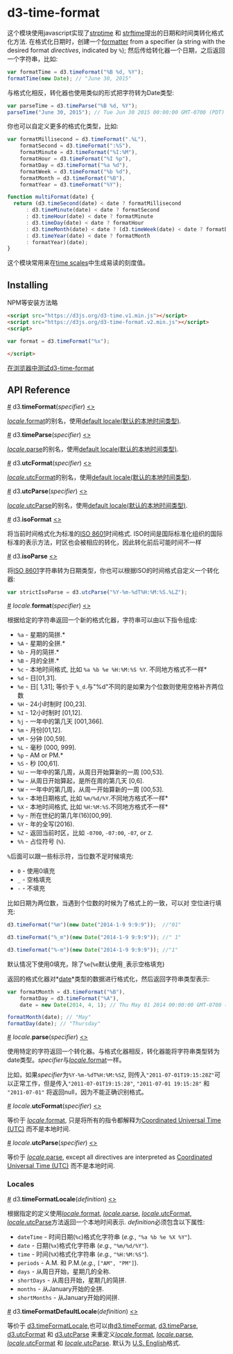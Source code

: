 # d3-time-format

这个模块使用javascript实现了[strptime](http://pubs.opengroup.org/onlinepubs/009695399/functions/strptime.html) 和 [strftime](http://pubs.opengroup.org/onlinepubs/007908799/xsh/strftime.html)提出的日期和时间类转化格式化方法. 在格式化日期时，创建一个[formatter](#locale_format) from a specifier (a string with the desired format *directives*, indicated by `%`); 然后传给转化器一个日期，之后返回一个字符串，比如:

```js
var formatTime = d3.timeFormat("%B %d, %Y");
formatTime(new Date); // "June 30, 2015"
```

与格式化相反，转化器也使用类似的形式把字符转为Date类型:

```js
var parseTime = d3.timeParse("%B %d, %Y");
parseTime("June 30, 2015"); // Tue Jun 30 2015 00:00:00 GMT-0700 (PDT)
```

你也可以自定义更多的格式化类型，比如:

```js
var formatMillisecond = d3.timeFormat(".%L"),
    formatSecond = d3.timeFormat(":%S"),
    formatMinute = d3.timeFormat("%I:%M"),
    formatHour = d3.timeFormat("%I %p"),
    formatDay = d3.timeFormat("%a %d"),
    formatWeek = d3.timeFormat("%b %d"),
    formatMonth = d3.timeFormat("%B"),
    formatYear = d3.timeFormat("%Y");

function multiFormat(date) {
  return (d3.timeSecond(date) < date ? formatMillisecond
      : d3.timeMinute(date) < date ? formatSecond
      : d3.timeHour(date) < date ? formatMinute
      : d3.timeDay(date) < date ? formatHour
      : d3.timeMonth(date) < date ? (d3.timeWeek(date) < date ? formatDay : formatWeek)
      : d3.timeYear(date) < date ? formatMonth
      : formatYear)(date);
}
```

这个模块常用来在[time scales](https://github.com/d3/d3-scale#time-scales)中生成易读的刻度值。

## Installing

NPM等安装方法略

```html
<script src="https://d3js.org/d3-time.v1.min.js"></script>
<script src="https://d3js.org/d3-time-format.v2.min.js"></script>
<script>

var format = d3.timeFormat("%x");

</script>
```

[在浏览器中测试d3-time-format](https://tonicdev.com/npm/d3-time-format)

## API Reference

<a name="timeFormat" href="#timeFormat">#</a> d3.<b>timeFormat</b>(<i>specifier</i>) [<>](https://github.com/d3/d3-time-format/blob/master/src/defaultLocale.js#L4 "Source")

[*locale*.format](#locale_format)的别名，使用[default locale(默认的本地时间类型)](#timeFormatDefaultLocale).

<a name="timeParse" href="#timeParse">#</a> d3.<b>timeParse</b>(<i>specifier</i>) [<>](https://github.com/d3/d3-time-format/blob/master/src/defaultLocale.js#L5 "Source")

[*locale*.parse](#locale_parse)的别名，使用[default locale(默认的本地时间类型)](#timeFormatDefaultLocale).

<a name="utcFormat" href="#utcFormat">#</a> d3.<b>utcFormat</b>(<i>specifier</i>) [<>](https://github.com/d3/d3-time-format/blob/master/src/defaultLocale.js#L6 "Source")

[*locale*.utcFormat](#locale_utcFormat)的别名，使用[default locale(默认的本地时间类型)](#timeFormatDefaultLocale).

<a name="utcParse" href="#utcParse">#</a> d3.<b>utcParse</b>(<i>specifier</i>) [<>](https://github.com/d3/d3-time-format/blob/master/src/defaultLocale.js#L7 "Source")

[*locale*.utcParse](#locale_utcParse)的别名，使用[default locale(默认的本地时间类型)](#timeFormatDefaultLocale).

<a name="isoFormat" href="#isoFormat">#</a> d3.<b>isoFormat</b> [<>](https://github.com/d3/d3-time-format/blob/master/src/isoFormat.js "Source")

将当前时间格式化为标准的[ISO 8601](https://en.wikipedia.org/wiki/ISO_8601)时间格式. ISO时间是国际标准化组织的国际标准的表示方法，时区也会被相应的转化，因此转化前后可能时间不一样

<a name="isoParse" href="#isoParse">#</a> d3.<b>isoParse</b> [<>](https://github.com/d3/d3-time-format/blob/master/src/isoParse.js "Source")

将[ISO 8601](https://en.wikipedia.org/wiki/ISO_8601)字符串转为日期类型，你也可以根据ISO的时间格式自定义一个转化器:

```js
var strictIsoParse = d3.utcParse("%Y-%m-%dT%H:%M:%S.%LZ");
```

<a name="locale_format" href="#locale_format">#</a> <i>locale</i>.<b>format</b>(<i>specifier</i>) [<>](https://github.com/d3/d3-time-format/blob/master/src/locale.js#L293 "Source")

根据给定的字符串返回一个新的格式化器，字符串可以由以下指令组成:

* `%a` - 星期的简拼.*
* `%A` - 星期的全拼.*
* `%b` - 月的简拼.*
* `%B` - 月的全拼.*
* `%c` - 本地时间格式, 比如 `%a %b %e %H:%M:%S %Y`. 不同地方格式不一样*
* `%d` - 日[01,31].
* `%e` - 日[ 1,31]; 等价于 `%_d`.与"%d"不同的是如果为个位数则使用空格补齐两位数
* `%H` - 24小时制时 [00,23].
* `%I` - 12小时制时 [01,12].
* `%j` - 一年中的第几天 [001,366].
* `%m` - 月份[01,12].
* `%M` - 分钟 [00,59].
* `%L` - 毫秒 [000, 999].
* `%p` - AM or PM.*
* `%S` - 秒 [00,61].
* `%U` - 一年中的第几周，从周日开始算新的一周 [00,53].
* `%w` - 从周日开始算起，是所在周的第几天 [0,6].
* `%W` - 一年中的第几周，从周一开始算新的一周 [00,53].
* `%x` - 本地日期格式, 比如 `%m/%d/%Y`.不同地方格式不一样*
* `%X` - 本地时间格式, 比如 `%H:%M:%S`.不同地方格式不一样*
* `%y` - 所在世纪的第几年(16)[00,99].
* `%Y` - 年的全写(2016).
* `%Z` - 返回当前时区，比如 `-0700`, `-07:00`, `-07`, or `Z`.
* `%%` - 占位符号 (`%`).


`%`后面可以跟一些标示符，当位数不足时候填充: 

* `0` - 使用0填充
* `_` - 空格填充
* `-` - 不填充

比如日期为两位数，当遇到个位数的时候为了格式上的一致，可以对 空位进行填充:

```js
d3.timeFormat("%m")(new Date("2014-1-9 9:9:9"));  //"01"

d3.timeFormat("%_m")(new Date("2014-1-9 9:9:9")); //" 1"

d3.timeFormat("%-m")(new Date("2014-1-9 9:9:9")); //"1"

```

默认情况下使用0填充，除了`%e`(`%e`默认使用`_`表示空格填充)

返回的格式化器对*[date](https://developer.mozilla.org/en/JavaScript/Reference/Global_Objects/Date)*类型的数据进行格式化，然后返回字符串类型表示:


```js
var formatMonth = d3.timeFormat("%B"),
    formatDay = d3.timeFormat("%A"),
    date = new Date(2014, 4, 1); // Thu May 01 2014 00:00:00 GMT-0700 (PDT)

formatMonth(date); // "May"
formatDay(date); // "Thursday"
```

<a name="locale_parse" href="#locale_parse">#</a> <i>locale</i>.<b>parse</b>(<i>specifier</i>) [<>](https://github.com/d3/d3-time-format/blob/master/src/locale.js#L298 "Source")

使用特定的字符返回一个转化器。与格式化器相反，转化器能将字符串类型转为date类型。*specifier*与[*locale*.format](#locale_format)一样。

比如，如果*specifier*为`%Y-%m-%dT%H:%M:%SZ`, 则传入`"2011-07-01T19:15:28Z"`可以正常工作，但是传入`"2011-07-01T19:15:28"`, `"2011-07-01 19:15:28"` 和 `"2011-07-01"` 将返回null，因为不能正确识别格式。

<a name="locale_utcFormat" href="#locale_utcFormat">#</a> <i>locale</i>.<b>utcFormat</b>(<i>specifier</i>) [<>](https://github.com/d3/d3-time-format/blob/master/src/locale.js#L303 "Source")

等价于 [*locale*.format](#locale_format), 只是将所有的指令都解释为[Coordinated Universal Time (UTC)](https://en.wikipedia.org/wiki/Coordinated_Universal_Time) 而不是本地时间.

<a name="locale_utcParse" href="#locale_utcParse">#</a> <i>locale</i>.<b>utcParse</b>(<i>specifier</i>) [<>](https://github.com/d3/d3-time-format/blob/master/src/locale.js#L308 "Source")

等价于 [*locale*.parse](#locale_parse), except all directives are interpreted as [Coordinated Universal Time (UTC)](https://en.wikipedia.org/wiki/Coordinated_Universal_Time) 而不是本地时间.

### Locales

<a name="timeFormatLocale" href="#timeFormatLocale">#</a> d3.<b>timeFormatLocale</b>(<i>definition</i>) [<>](https://github.com/d3/d3-time-format/blob/master/src/locale.js "Source")

根据指定的定义使用[*locale*.format](#locale_format), [*locale*.parse](#locale_parse), [*locale*.utcFormat](#locale_utcFormat), [*locale*.utcParse](#locale_utcParse)方法返回一个本地时间表示. *definition*必须包含以下属性:

* `dateTime` - 时间日期(`%c`)格式化字符串 (<i>e.g.</i>, `"%a %b %e %X %Y"`).
* `date` - 日期(`%x`)格式化字符串 (<i>e.g.</i>, `"%m/%d/%Y"`).
* `time` - 时间(`%X`)格式化字符串 (<i>e.g.</i>, `"%H:%M:%S"`).
* `periods` - A.M. 和 P.M.(<i>e.g.</i>, `["AM", "PM"]`).
* `days` - 从周日开始，星期几的全称.
* `shortDays` - 从周日开始，星期几的简拼.
* `months` - 从January开始的全拼.
* `shortMonths` - 从January开始的间拼.

<a name="timeFormatDefaultLocale" href="#timeFormatDefaultLocale">#</a> d3.<b>timeFormatDefaultLocale</b>(<i>definition</i>) [<>](https://github.com/d3/d3-time-format/blob/master/src/defaultLocale.js "Source")

等价于 [d3.timeFormatLocale](#timeFormatLocale),也可以由[d3.timeFormat](#timeFormat), [d3.timeParse](#timeParse), [d3.utcFormat](#utcFormat) 和 [d3.utcParse](#utcParse) 来重定义[*locale*.format](#locale_format), [*locale*.parse](#locale_parse), [*locale*.utcFormat](#locale_utcFormat) 和 [*locale*.utcParse](#locale_utcParse). 默认为 [U.S. English](https://github.com/d3/d3-time-format/blob/master/locale/en-US.json)格式.
